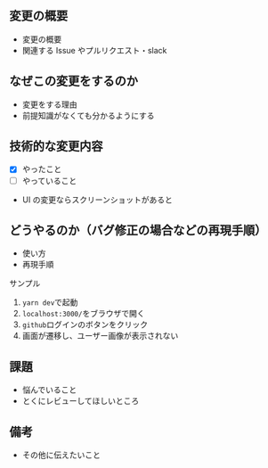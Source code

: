 ## 変更の概要

- 変更の概要
- 関連する Issue やプルリクエスト・slack

## なぜこの変更をするのか

- 変更をする理由
- 前提知識がなくても分かるようにする

## 技術的な変更内容

- [x] やったこと
- [ ] やっていること
- UI の変更ならスクリーンショットがあると

## どうやるのか（バグ修正の場合などの再現手順）

- 使い方
- 再現手順

サンプル

1. `yarn dev`で起動
2. `localhost:3000/`をブラウザで開く
3. `github`ログインのボタンをクリック
4. 画面が遷移し、ユーザー画像が表示されない

## 課題

- 悩んでいること
- とくにレビューしてほしいところ

## 備考

- その他に伝えたいこと
